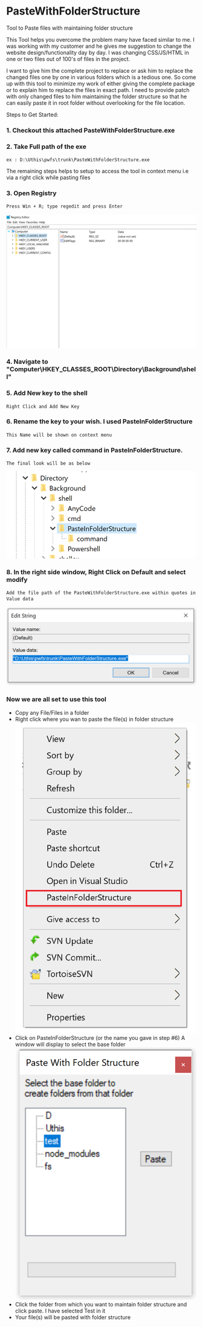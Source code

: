 # PasteWithFolderStructure
Tool to Paste files with maintaining folder structure

This Tool helps you overcome the problem many have faced similar to me.
I was working with my customer and he gives me suggestion to change the website design/functionality day by day. I was changing CSS/JS/HTML in one or two files out of 100's of files in the project. 

I want to give him the complete project to replace or ask him to replace the changed files one by one in various folders which is a tedious one.
So come up with this tool to minimize my work of either giving the complete package or to explain him to replace the files in exact path.
I need to provide patch with only changed files to him maintaining the folder structure so that he can easily paste it in root folder without overlooking for the file location.

Steps to Get Started:
### 1. Checkout this attached PasteWithFolderStructure.exe
### 2. Take Full path of the exe
    ex : D:\Uthis\pwfs\trunk\PasteWithFolderStructure.exe
    
The remaining steps helps to setup to access the tool in context menu i.e via a right click while pasting files
### 3. Open Registry 
    Press Win + R; type regedit and press Enter
    
![Registry](https://github.com/uthistran/pastewithfolderstructure/blob/master/blob/master/images/1.PNG)

### 4. Navigate to "Computer\HKEY_CLASSES_ROOT\Directory\Background\shell"

### 5. Add New key to the shell
    Right Click and Add New Key
    
### 6. Rename the key to your wish. I used PasteInFolderStructure
    This Name will be shown on context menu

### 7. Add new key called command in PasteInFolderStructure.
    The final look will be as below
![Registry2](https://github.com/uthistran/pastewithfolderstructure/blob/master/blob/master/images/2.PNG)


### 8. In the right side window, Right Click on Default and select modify
    Add the file path of the PasteWithFolderStructure.exe within quotes in Value data
![Registry3](https://github.com/uthistran/pastewithfolderstructure/blob/master/blob/master/images/3.PNG)    


### Now we are all set to use this tool

* Copy any File/Files in a folder
* Right click where you wan to paste the file(s) in folder structure
    ![Tool2](https://github.com/uthistran/pastewithfolderstructure/blob/master/blob/master/images/5.PNG)
* Click on PasteInFolderStructure (or the name you gave in step #6)
    A window will display to select the base folder
    ![Tool1](https://github.com/uthistran/pastewithfolderstructure/blob/master/blob/master/images/4.PNG)  
* Click the folder from which you want to maintain folder structure and click paste. I have selected Test in it
* Your file(s) will be pasted with folder structure
